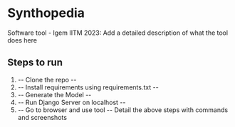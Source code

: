 # Synthopedia
Software tool - Igem IITM 2023: Add a detailed description of what the tool does here

## Steps to run
1. -- Clone the repo -- 
2. -- Install requirements using requirements.txt --
3. -- Generate the Model --
4. -- Run Django Server on localhost --
5. -- Go to browser and use tool --
Detail the above steps with commands and screenshots


